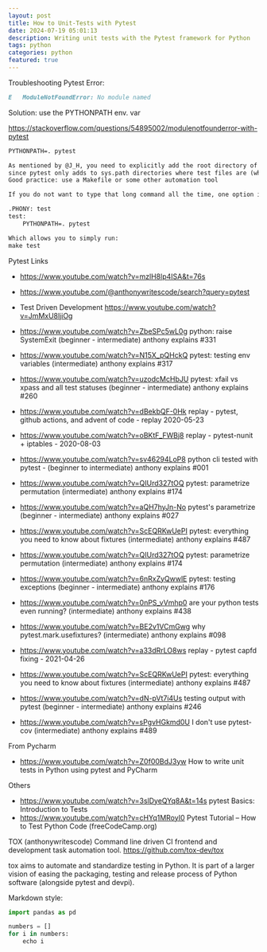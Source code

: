 ```yaml
---
layout: post
title: How to Unit-Tests with Pytest  
date: 2024-07-19 05:01:13
description: Writing unit tests with the Pytest framework for Python
tags: python
categories: python
featured: true
---
```


Troubleshooting Pytest Error: 
````markdown
E   ModuleNotFoundError: No module named 
````

Solution: use the PYTHONPATH env. var

https://stackoverflow.com/questions/54895002/modulenotfounderror-with-pytest

````markdown
PYTHONPATH=. pytest

As mentioned by @J_H, you need to explicitly add the root directory of your project, 
since pytest only adds to sys.path directories where test files are (which is why @Mak2006's answer worked.)
Good practice: use a Makefile or some other automation tool

If you do not want to type that long command all the time, one option is to create a Makefile in your project's root dir with, e.g., the following:

.PHONY: test
test:
    PYTHONPATH=. pytest

Which allows you to simply run:
make test
````

Pytest Links
- https://www.youtube.com/watch?v=mzlH8lp4ISA&t=76s
- https://www.youtube.com/@anthonywritescode/search?query=pytest


- Test Driven Development https://www.youtube.com/watch?v=JmMxU8ljiOg
- https://www.youtube.com/watch?v=ZbeSPc5wL0g  python: raise SystemExit (beginner - intermediate) anthony explains #331 
- https://www.youtube.com/watch?v=N15X_pQHckQ  pytest: testing env variables (intermediate) anthony explains #317 
- https://www.youtube.com/watch?v=uzodcMcHbJU  pytest: xfail vs xpass and all test statuses (beginner - intermediate) anthony explains #260 
- https://www.youtube.com/watch?v=dBekbQF-0Hk  replay - pytest, github actions, and advent of code - replay 2020-05-23 
- https://www.youtube.com/watch?v=oBKtF_FWBj8  replay - pytest-nunit + iptables - 2020-08-03 
- https://www.youtube.com/watch?v=sv46294LoP8  python cli tested with pytest - (beginner to intermediate) anthony explains #001 
- https://www.youtube.com/watch?v=QIUrd327tOQ  pytest: parametrize permutation (intermediate) anthony explains #174 
- https://www.youtube.com/watch?v=aQH7hyJn-No  pytest's parametrize (beginner - intermediate) anthony explains #027 
- https://www.youtube.com/watch?v=ScEQRKwUePI  pytest: everything you need to know about fixtures (intermediate) anthony explains #487 
- https://www.youtube.com/watch?v=QIUrd327tOQ  pytest: parametrize permutation (intermediate) anthony explains #174 
- https://www.youtube.com/watch?v=6nRxZyQwwlE  pytest: testing exceptions (beginner - intermediate) anthony explains #176 
- https://www.youtube.com/watch?v=0nPS_vVmhp0  are your python tests even running? (intermediate) anthony explains #438 
- https://www.youtube.com/watch?v=BE2v1VCmGwg  why pytest.mark.usefixtures? (intermediate) anthony explains #098 
- https://www.youtube.com/watch?v=a33dRrLO8ws  replay - pytest capfd fixing - 2021-04-26 
- https://www.youtube.com/watch?v=ScEQRKwUePI  pytest: everything you need to know about fixtures (intermediate) anthony explains #487  
- https://www.youtube.com/watch?v=dN-pVt7i4Us  testing output with pytest (beginner - intermediate) anthony explains #246 
- https://www.youtube.com/watch?v=sPgvHGkmd0U  I don't use pytest-cov (intermediate) anthony explains #489 


From Pycharm
- https://www.youtube.com/watch?v=Z0f00BdJ3yw  How to write unit tests in Python using pytest and PyCharm 


Others
- https://www.youtube.com/watch?v=3slDyeQYq8A&t=14s  pytest Basics: Introduction to Tests 
- https://www.youtube.com/watch?v=cHYq1MRoyI0  Pytest Tutorial – How to Test Python Code (freeCodeCamp.org)


TOX (anthonywritescode)
Command line driven CI frontend and development task automation tool. 
<a href="https://github.com/tox-dev/tox">https://github.com/tox-dev/tox</a>

tox aims to automate and standardize testing in Python. It is part of a larger vision of easing the packaging, 
testing and release process of Python software (alongside pytest and devpi).


Markdown style:
```python
import pandas as pd

numbers = []
for i in numbers:
    echo i
```

